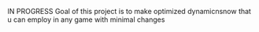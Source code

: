 IN PROGRESS
Goal of this project is to make optimized dynamicnsnow that u can employ in any game with minimal changes 

